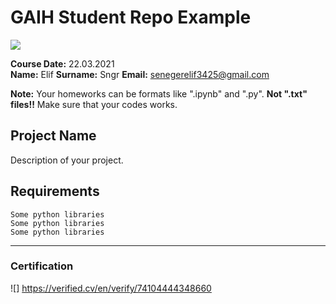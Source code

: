 # GAIH Student Repo Example
![](img/newlogo.png)

**Course Date:** 22.03.2021  
**Name:** Elif
**Surname:**   Sngr
**Email:** senegerelif3425@gmail.com

**Note:** Your homeworks can be formats like ".ipynb" and ".py". **Not ".txt" files!!** Make sure that your codes works.  

## Project Name
Description of your project.

## Requirements
```
Some python libraries
Some python libraries
Some python libraries
```
---

### Certification
![] https://verified.cv/en/verify/74104444348660

